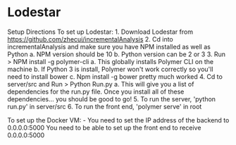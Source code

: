 # Lodestar

Setup Directions
To set up Lodestar: 
	1. Download Lodestar from https://github.com/zhecui/incrementalAnalysis
	2. Cd into incrementalAnalysis and make sure you have NPM installed as well as Python
		a. NPM version should be 10 
		b. Python version can be 2 or 3
	3. Run > NPM install -g polymer-cli 
		a. This globally installs Polymer CLI on the machine
		b. If Python 3 is install, Polymer won't work correctly so you'll need to install bower 
		c. Npm install -g bower pretty much worked
	4. Cd to server/src and Run > Python Run.py
		a. This will give you a list of dependencies for the run.py file. Once you install all of these dependencies… you should be good to go! 
	5. To run the server, 'python run.py' in server/src
	6. To run the front end, 'polymer serve' in root 

To set up the Docker VM: 
	- You need to set the IP address of the backend to 0.0.0.0:5000 
You need to be able to set up the front end to receive 0.0.0.0:5000 

